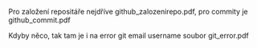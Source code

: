 Pro založení repositáře nejdříve github_zalozenirepo.pdf, pro commity je github_commit.pdf

Kdyby něco, tak tam je i na error git email username soubor git_error.pdf
